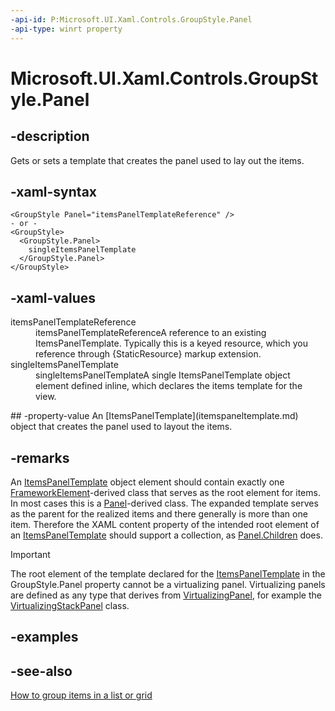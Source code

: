 ```yaml
---
-api-id: P:Microsoft.UI.Xaml.Controls.GroupStyle.Panel
-api-type: winrt property
---
```


<!-- Property syntax
public Windows.UI.Xaml.Controls.ItemsPanelTemplate Panel { get;  set; }
-->

# Microsoft.UI.Xaml.Controls.GroupStyle.Panel

## -description
Gets or sets a template that creates the panel used to lay out the items.

## -xaml-syntax
```xaml
<GroupStyle Panel="itemsPanelTemplateReference" />
- or -
<GroupStyle>
  <GroupStyle.Panel>
    singleItemsPanelTemplate
  </GroupStyle.Panel>
</GroupStyle>  
```


## -xaml-values
<dl><dt>itemsPanelTemplateReference</dt><dd>itemsPanelTemplateReferenceA reference to an existing ItemsPanelTemplate. Typically this is a keyed resource, which you reference through {StaticResource} markup extension.</dd>
<dt>singleItemsPanelTemplate</dt><dd>singleItemsPanelTemplateA single ItemsPanelTemplate object element defined inline, which declares the items template for the view.</dd>
</dl>
## -property-value
An [ItemsPanelTemplate](itemspaneltemplate.md) object that creates the panel used to layout the items.

## -remarks
An [ItemsPanelTemplate](itemspaneltemplate.md) object element should contain exactly one [FrameworkElement](../microsoft.ui.xaml/frameworkelement.md)-derived class that serves as the root element for items. In most cases this is a [Panel](panel.md)-derived class. The expanded template serves as the parent for the realized items and there generally is more than one item. Therefore the XAML content property of the intended root element of an [ItemsPanelTemplate](itemspaneltemplate.md) should support a collection, as [Panel.Children](panel_children.md) does.

> [!IMPORTANT]
> The root element of the template declared for the [ItemsPanelTemplate](itemspaneltemplate.md) in the GroupStyle.Panel property cannot be a virtualizing panel. Virtualizing panels are defined as any type that derives from [VirtualizingPanel](virtualizingpanel.md), for example the [VirtualizingStackPanel](virtualizingstackpanel.md) class.

## -examples

## -see-also
[How to group items in a list or grid](/previous-versions/windows/apps/hh780627(v=win.10))
